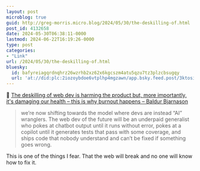 ```yaml
---
layout: post
microblog: true
guid: http://greg-morris.micro.blog/2024/05/30/the-deskilling-of.html
post_id: 4132658
date: 2024-05-30T06:38:11-0000
lastmod: 2024-06-22T16:19:26-0000
type: post
categories:
- "Link"
url: /2024/05/30/the-deskilling-of.html
bluesky:
  id: bafyreiagqrdnqhrz26wzrhb2xz62x6kgcszm4atu5qzu7tz3plzcbsugqy
  url: 'at://did:plc:2iozoybdoe6vtplhp4mgzawn/app.bsky.feed.post/3ktosie4q3a2b'
---
```

🔗 <a href="https://www.baldurbjarnason.com/2024/the-deskilling-of-web-dev-is-harming-us-all/" class="u-in-reply-to">The deskilling of web dev is harming the product but, more importantly, it's damaging our health – this is why burnout happens – Baldur Bjarnason</a>

> we’re now shifting towards the model where devs are instead “AI” wranglers. The web dev of the future will be an underpaid generalist who pokes at chatbot output until it runs without error, pokes at a copilot until it generates tests that pass with some coverage, and ships code that nobody understand and can’t be fixed if something goes wrong.

This is one of the things I fear. That the web will break and no one will know how to fix it. 
